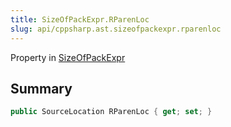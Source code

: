 ```yaml
---
title: SizeOfPackExpr.RParenLoc
slug: api/cppsharp.ast.sizeofpackexpr.rparenloc
---
```

Property in [SizeOfPackExpr](/api/cppsharp/ast/sizeofpackexpr)

## Summary



```csharp
public SourceLocation RParenLoc { get; set; }
```

